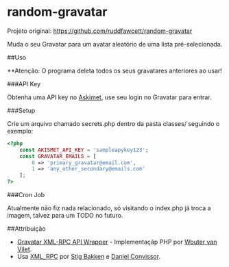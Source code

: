 random-gravatar
===============

Projeto original: https://github.com/ruddfawcett/random-gravatar

Muda o seu Gravatar para um avatar aleatório de uma lista pré-selecionada.

##Uso  

**Atenção: O programa deleta todos os seus gravatares anteriores ao usar!

###API Key  

Obtenha uma API key no [Askimet](https://public-api.wordpress.com/oauth2/authorize/?client_id=973&response_type=code&blog_id=0&state=e4e530dd6d63fe7fa7fdacb5f2fabd4211cd309562b4d0358fde7038c5325114&redirect_uri=https%3A%2F%2Fakismet.com%2Fsignup%2F%3Fconnect%3Dyes%26action%3Drequest_access_token%26plan%3Dpersonal&variation=original&jetpack-code&jetpack-user-id=0&action=oauth2-login), use seu login no Gravatar para entrar.

###Setup  

Crie um arquivo chamado secrets.php dentro da pasta classes/ seguindo o exemplo:

```php
<?php 
	const AKISMET_API_KEY = 'sampleapykey123';
	const GRAVATAR_EMAILS = [
		0 => 'primary_gravatar@email.com',
		1 => 'any_other_secondary@emails.com'
	];
?>
```

###Cron Job  

Atualmente não fiz nada relacionado, só visitando o index.php já troca a imagem, talvez para um TODO no futuro.

##Attribuição  

- [Gravatar XML-RPC API Wrapper](http://www.phpclasses.org/package/5700-PHP-Send-requests-to-the-Gravatar-API-about-images.html) - Implementaçãp PHP por [Wouter van Vilet](http://www.interpotential.com).
- Usa [XML_RPC](http://pear.php.net/package/XML_RPC) por [Stig Bakken](http://pear.php.net/user/ssb) e [Daniel Convissor](http://pear.php.net/user/danielc).
